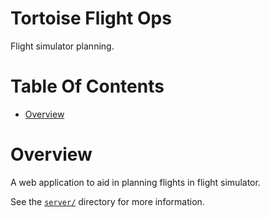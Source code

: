 # Tortoise Flight Ops
Flight simulator planning.

# Table Of Contents
- [Overview](#overview)

# Overview
A web application to aid in planning flights in flight simulator.

See the [`server/`](./server/README.md) directory for more information.

